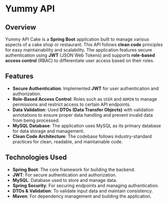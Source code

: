 # Yummy API 

## Overview
Yummy API Cake is a **Spring Boot** application built to manage various aspects of a cake shop or restaurant. This API follows **clean code** principles for easy maintainability and scalability. The application features secure authentication using **JWT** (JSON Web Tokens) and supports **role-based access control** (RBAC) to differentiate user access based on their roles.

## Features
- **Secure Authentication**: Implemented **JWT** for user authentication and authorization.
- **Role-Based Access Control**: Roles such as `USER` and `ADMIN` to manage permissions and restrict access to certain API endpoints.
- **Data Validation**: Used **DTOs (Data Transfer Objects)** with validation annotations to ensure proper data handling and prevent invalid data from being processed.
- **MySQL Database**: The application uses MySQL as its primary database for data storage and management.
- **Clean Code Architecture**: The codebase follows industry-standard practices for clean, readable, and maintainable code.

## Technologies Used
- **Spring Boot**: The core framework for building the backend.
- **JWT**: For secure authentication and authorization.
- **MySQL**: Database used to store and manage data.
- **Spring Security**: For securing endpoints and managing authentication.
- **DTOs & Validation**: To validate input data and maintain consistency.
- **Maven**: For dependency management and building the application.


